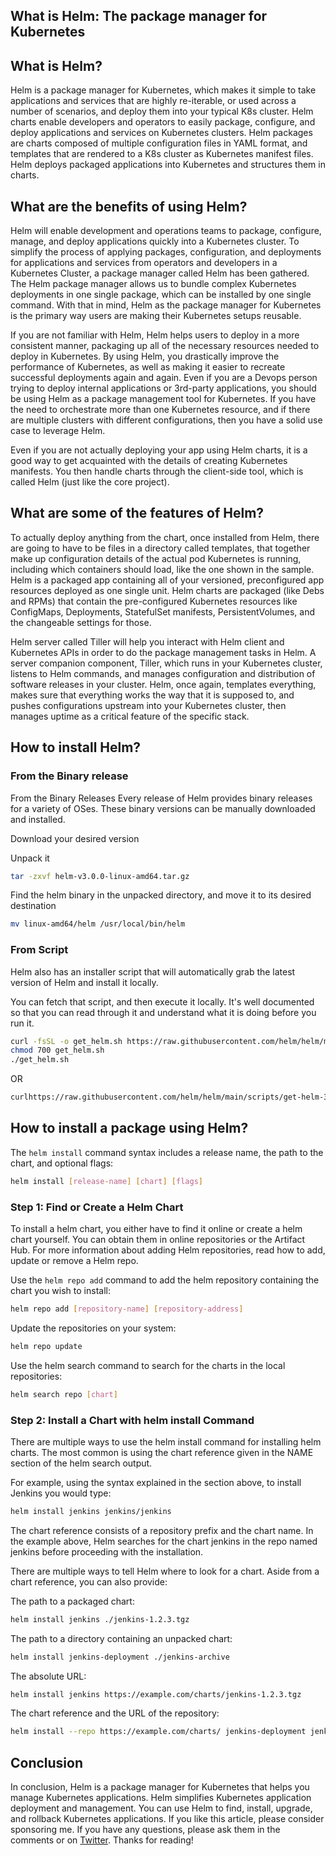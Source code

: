 ## What is Helm: The package manager for Kubernetes

## What is Helm?
Helm is a package manager for Kubernetes, which makes it simple to take applications and services that are highly re-iterable, or used across a number of scenarios, and deploy them into your typical K8s cluster. Helm charts enable developers and operators to easily package, configure, and deploy applications and services on Kubernetes clusters. Helm packages are charts composed of multiple configuration files in YAML format, and templates that are rendered to a K8s cluster as Kubernetes manifest files. Helm deploys packaged applications into Kubernetes and structures them in charts. 

## What are the benefits of using Helm?
Helm will enable development and operations teams to package, configure, manage, and deploy applications quickly into a Kubernetes cluster. To simplify the process of applying packages, configuration, and deployments for applications and services from operators and developers in a Kubernetes Cluster, a package manager called Helm has been gathered. The Helm package manager allows us to bundle complex Kubernetes deployments in one single package, which can be installed by one single command. With that in mind, Helm as the package manager for Kubernetes is the primary way users are making their Kubernetes setups reusable. 

If you are not familiar with Helm, Helm helps users to deploy in a more consistent manner, packaging up all of the necessary resources needed to deploy in Kubernetes. By using Helm, you drastically improve the performance of Kubernetes, as well as making it easier to recreate successful deployments again and again. Even if you are a Devops person trying to deploy internal applications or 3rd-party applications, you should be using Helm as a package management tool for Kubernetes. If you have the need to orchestrate more than one Kubernetes resource, and if there are multiple clusters with different configurations, then you have a solid use case to leverage Helm. 

Even if you are not actually deploying your app using Helm charts, it is a good way to get acquainted with the details of creating Kubernetes manifests. You then handle charts through the client-side tool, which is called Helm (just like the core project). 

## What are some of the features of Helm?
To actually deploy anything from the chart, once installed from Helm, there are going to have to be files in a directory called templates, that together make up configuration details of the actual pod Kubernetes is running, including which containers should load, like the one shown in the sample. Helm is a packaged app containing all of your versioned, preconfigured app resources deployed as one single unit. Helm charts are packaged (like Debs and RPMs) that contain the pre-configured Kubernetes resources like ConfigMaps, Deployments, StatefulSet manifests, PersistentVolumes, and the changeable settings for those. 

Helm server called Tiller will help you interact with Helm client and Kubernetes APIs in order to do the package management tasks in Helm. A server companion component, Tiller, which runs in your Kubernetes cluster, listens to Helm commands, and manages configuration and distribution of software releases in your cluster. Helm, once again, templates everything, makes sure that everything works the way that it is supposed to, and pushes configurations upstream into your Kubernetes cluster, then manages uptime as a critical feature of the specific stack. 

## How to install Helm?

### From the Binary release
From the Binary Releases
Every release of Helm provides binary releases for a variety of OSes. These binary versions can be manually downloaded and installed.

Download your desired version

Unpack it 
```bash
tar -zxvf helm-v3.0.0-linux-amd64.tar.gz
```
Find the helm binary in the unpacked directory, and move it to its desired destination 
```bash
mv linux-amd64/helm /usr/local/bin/helm
```

### From Script
Helm also has an installer script that will automatically grab the latest version of Helm and install it locally.

You can fetch that script, and then execute it locally. It's well documented so that you can read through it and understand what it is doing before you run it.

```bash
curl -fsSL -o get_helm.sh https://raw.githubusercontent.com/helm/helm/main/scripts/get-helm-3
chmod 700 get_helm.sh
./get_helm.sh
```

OR

```bash
curlhttps://raw.githubusercontent.com/helm/helm/main/scripts/get-helm-3 | bash
```

## How to install a package using Helm?
The `helm install` command syntax includes a release name, the path to the chart, and optional flags:

```bash
helm install [release-name] [chart] [flags]
```

### Step 1: Find or Create a Helm Chart
To install a helm chart, you either have to find it online or create a helm chart yourself. You can obtain them in online repositories or the Artifact Hub. For more information about adding Helm repositories, read how to add, update or remove a Helm repo.

Use the `helm repo add` command to add the helm repository containing the chart you wish to install:

```bash
helm repo add [repository-name] [repository-address]
```

Update the repositories on your system:

```bash
helm repo update
```

Use the helm search command to search for the charts in the local repositories:

```bash
helm search repo [chart]
```

### Step 2: Install a Chart with helm install Command
There are multiple ways to use the helm install command for installing helm charts. The most common is using the chart reference given in the NAME section of the helm search output.

For example, using the syntax explained in the section above, to install Jenkins you would type:

```bash
helm install jenkins jenkins/jenkins
```

The chart reference consists of a repository prefix and the chart name. In the example above, Helm searches for the chart jenkins in the repo named jenkins before proceeding with the installation.

There are multiple ways to tell Helm where to look for a chart. Aside from a chart reference, you can also provide:

The path to a packaged chart:
```bash
helm install jenkins ./jenkins-1.2.3.tgz
```

The path to a directory containing an unpacked chart:
```bash
helm install jenkins-deployment ./jenkins-archive
```

The absolute URL:
```bash
helm install jenkins https://example.com/charts/jenkins-1.2.3.tgz
```

The chart reference and the URL of the repository:
```bash
helm install --repo https://example.com/charts/ jenkins-deployment jenkins
```

## Conclusion
In conclusion, Helm is a package manager for Kubernetes that helps you manage Kubernetes applications. Helm simplifies Kubernetes application deployment and management. You can use Helm to find, install, upgrade, and rollback Kubernetes applications. If you like this article, please consider sponsoring me. If you have any questions, please ask them in the comments or on [Twitter](https://twitter.com/programmingfire). Thanks for reading!
